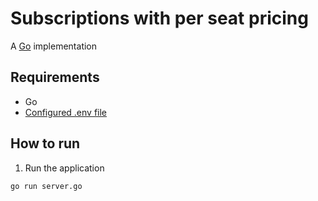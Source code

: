 # Subscriptions with per seat pricing

A [Go](https://golang.org) implementation

## Requirements

- Go
- [Configured .env file](../../../README.md#env-config)


## How to run

1. Run the application

```
go run server.go
```
